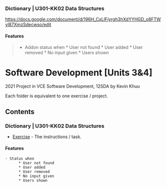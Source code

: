 
### Dictionary | U301-KK02 Data Structures
https://docs.google.com/document/d/196H_CxLlFiyrgh3hXdYYHGD_o8FTWyl87XmzSdecwso/edit
#### **Features**
> - Addon status when 
      * User not found
      * User added
      * User removed
      * No input given
      * Users shown
     
# Software Development [Units 3&4]

2021 Project in VCE Software Development, 12SDA by Kevin Khuu

Each folder is equivalent to one exercise / project.

## Contents

### Dictionary | U301-KK02 Data Structures
* [Exercise](https://docs.google.com/document/d/196H_CxLlFiyrgh3hXdYYHGD_o8FTWyl87XmzSdecwso/edit) - The instructions / task.
#### **Features**
```
- Status when 
      * User not found
      * User added
      * User removed
      * No input given
      * Users shown
```
